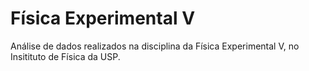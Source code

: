 # Física Experimental V

Análise de dados realizados na disciplina da Física Experimental V, no Insitituto de Física da USP.
